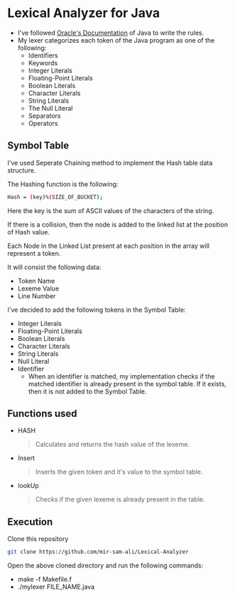 # Lexical Analyzer for Java

- I've followed [Oracle's Documentation](https://docs.oracle.com/javase/specs/jls/se6/html/lexical.html) of Java to write the rules.
- My lexer categorizes each token of the Java program as one of the following:
  - Identifiers
  - Keywords
  - Integer Literals
  - Floating-Point Literals
  - Boolean Literals
  - Character Literals
  - String Literals
  - The Null Literal
  - Separators
  - Operators

## Symbol Table

<p>I've used Seperate Chaining method to implement the Hash table data structure. </p>
The Hashing function is the following:

```bash
Hash = (key)%(SIZE_OF_BUCKET);
```

Here the key is the sum of ASCII values of the characters of the string.

If there is a collision, then the node is added to the linked list at the position of Hash value.

Each Node in the Linked List present at each position in the array will represent a token.

It will consist the following data:

- Token Name
- Lexeme Value
- Line Number

I've decided to add the following tokens in the Symbol Table:

- Integer Literals
- Floating-Point Literals
- Boolean Literals
- Character Literals
- String Literals
- Null Literal
- Identifier
  - When an identifier is matched, my implementation checks if the matched identifier is already present in the symbol table. If it exists, then it is not added to the Symbol Table.

## Functions used

- HASH
  > Calculates and returns the hash value of the lexeme.
- Insert
  > Inserts the given token and it's value to the symbol table.
- lookUp
  > Checks if the given lexeme is already present in the table.

## Execution

Clone this repository

```bash
git clone https://github.com/mir-sam-ali/Lexical-Analyzer
```

Open the above cloned directory and run the following commands:

- make -f Makefile.f
- ./mylexer FILE_NAME.java
